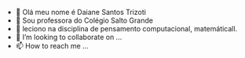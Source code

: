 - 👋  Olá meu nome é Daiane Santos Trizoti
- 👀 Sou professora do Colégio Salto Grande 
- 🌱 leciono na disciplina de pensamento computacional, matemáticall.
- 💞️ I’m looking to collaborate on ...
- 📫 How to reach me ...

<!---
trizotidai/trizotidai is a ✨ special ✨ repository because its `README.md` (this file) appears on your GitHub profile.
You can click the Preview link to take a look at your changes.
--->
